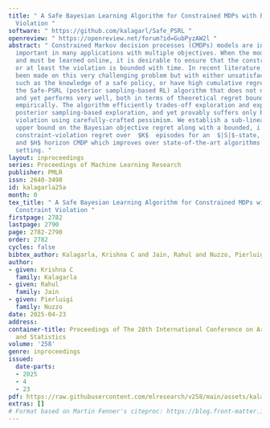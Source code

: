 ```yaml
---
title: " A Safe Bayesian Learning Algorithm for Constrained MDPs with Bounded Constraint
  Violation "
software: " https://github.com/kalagarl/Safe_PSRL "
openreview: " https://openreview.net/forum?id=GubPyzAW2l "
abstract: " Constrained Markov decision processes (CMDPs) models are increasingly
  important in many applications with multiple objectives. When the model is unknown
  and must be learned online, it is desirable to ensure that the constraint is met,
  or at least the violation is bounded with time. In recent literature, progress has
  been made on this very challenging problem but with either unsatisfactory assumptions
  such as the knowledge of a safe policy, or have high cumulative regret. We propose
  the Safe-PSRL (posterior sampling-based RL) algorithm that does not need such assumptions
  and yet performs very well, both in terms of theoretical regret bounds as well as
  empirically. The algorithm efficiently trades-off exploration and exploitation using
  posterior sampling-based exploration, and yet provably suffers only bounded constraint
  violation using carefully-crafted pessimism. We establish a sub-linear $\\tilde{O}(H^{2.5}\\sqrt{|S|^2|A|K})$
  upper bound on the Bayesian objective regret along with a bounded, i.e., $\\tilde{O}(1)$
  constraint-violation regret over  $K$  episodes for an  $|S|$-state, $|A|$-action,
  and $H$ horizon CMDP which improves over state-of-the-art algorithms for the same
  setting. "
layout: inproceedings
series: Proceedings of Machine Learning Research
publisher: PMLR
issn: 2640-3498
id: kalagarla25a
month: 0
tex_title: " A Safe Bayesian Learning Algorithm for Constrained MDPs with Bounded
  Constraint Violation "
firstpage: 2782
lastpage: 2790
page: 2782-2790
order: 2782
cycles: false
bibtex_author: Kalagarla, Krishna C and Jain, Rahul and Nuzzo, Pierluigi
author:
- given: Krishna C
  family: Kalagarla
- given: Rahul
  family: Jain
- given: Pierluigi
  family: Nuzzo
date: 2025-04-23
address:
container-title: Proceedings of The 28th International Conference on Artificial Intelligence
  and Statistics
volume: '258'
genre: inproceedings
issued:
  date-parts:
  - 2025
  - 4
  - 23
pdf: https://raw.githubusercontent.com/mlresearch/v258/main/assets/kalagarla25a/kalagarla25a.pdf
extras: []
# Format based on Martin Fenner's citeproc: https://blog.front-matter.io/posts/citeproc-yaml-for-bibliographies/
---
```

